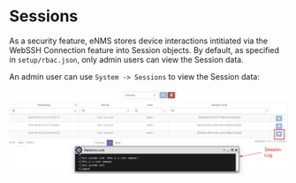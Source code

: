 # Sessions

As a security feature, eNMS stores device interactions intitiated via the 
WebSSH Connection feature into Session objects.  By default, as specified in
`setup/rbac.json`, only admin users can view the Session data.

An admin user can use `System -> Sessions` to view the Session data:

![Session Table and Logs](../_static/system/sessions.png)

  